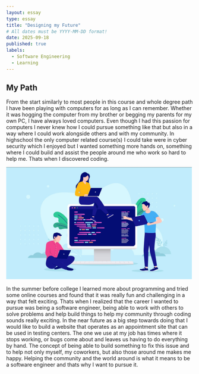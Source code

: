 ```yaml
---
layout: essay
type: essay
title: "Designing my Future"
# All dates must be YYYY-MM-DD format!
date: 2025-09-18
published: true
labels:
  - Software Engineering
  - Learning
---
```




## My Path


  From the start similarly to most people in this course and whole degree path I have been playing with computers for as long as I can remember. Whether it was hogging the computer from my brother or begging my parents for my own PC, I have always loved computers. Even though I had this passion for computers I never knew how I could pursue something like that but also in a way where I could work alongside others and with my community. In highschool the only computer related course(s) I could take were in cyber security which I enjoyed but I wanted something more hands on, something where I could build and assist the people around me who work so hard to help me. Thats when I discovered coding.

<div class="text-center">
  <img width="500px" class="rounded mx-auto d-block" src ="../img/Screenshot 2025-09-18 195710.png">
</div>



  In the summer before college I learned more about programming and tried some online courses and found that it was really fun and challenging in a way that felt exciting. Thats when I realized that the career I wanted to pursue was being a software engineer, being able to work with others to solve problems and help build things to help my community through coding sounds really exciting. In the near future as a big step towards doing that I would like to build a website that operates as an appointment site that can be used in testing centers. The one we use at my job has times where it stops working, or bugs come about and leaves us having to do everything by hand. The concept of being able to build something to fix this issue and to help not only myself, my coworkers, but also those around me makes me happy. Helping the community and the world around is what it means to be a software engineer and thats why I want to pursue it.

